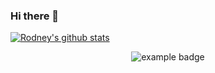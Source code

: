 ### Hi there 👋

[![Rodney's github stats](https://github-readme-stats.vercel.app/api?username=rhartzell)](https://github.com/rhartzell/github-readme-stats)


<p align="center">
  <img src="/MikeCodesDotNET/ColoredBadges/raw/master/svg/dev/languages/csharp_dotnet.svg?sanitize=true" alt="example badge" style="vertical-align:top margin:6px 4px">
</p>


<!--
**rhartzell/rhartzell** is a ✨ _special_ ✨ repository because its `README.md` (this file) appears on your GitHub profile.

Here are some ideas to get you started:

- 🔭 I’m currently working on ...
- 🌱 I’m currently learning ...
- 👯 I’m looking to collaborate on ...
- 🤔 I’m looking for help with ...
- 💬 Ask me about ...
- 📫 How to reach me: ...
- 😄 Pronouns: ...
- ⚡ Fun fact: ...
-->
